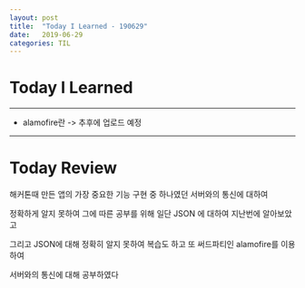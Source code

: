```yaml
---
layout: post
title:  "Today I Learned - 190629"
date:   2019-06-29
categories: TIL
---
```


# Today I Learned

---

- alamofire란 -> 추후에 업로드 예정

---

# Today Review

해커톤때 만든 앱의 가장 중요한 기능 구현 중 하나였던 서버와의 통신에 대하여

정확하게 알지 못하여 그에 따른 공부를 위해 일단 JSON 에 대하여 지난번에 알아보았고

그리고 JSON에 대해 정확히 알지 못하여 복습도 하고 또 써드파티인 alamofire를 이용하여

서버와의 통신에 대해 공부하였다

